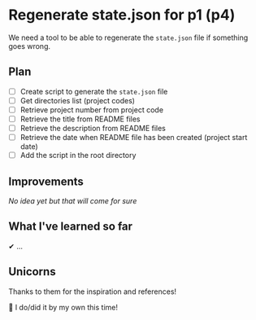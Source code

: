 # Regenerate state.json for p1 (p4)

We need a tool to be able to regenerate the `state.json` file if something goes wrong.

## Plan

- [ ] Create script to generate the `state.json` file
- [ ] Get directories list (project codes)
- [ ] Retrieve project number from project code
- [ ] Retrieve the title from README files
- [ ] Retrieve the description from README files
- [ ] Retrieve the date when README file has been created (project start date)
- [ ] Add the script in the root directory

## Improvements

_No idea yet but that will come for sure_

## What I've learned so far

✔ ...

## Unicorns

Thanks to them for the inspiration and references!

🦓 I do/did it by my own this time!
